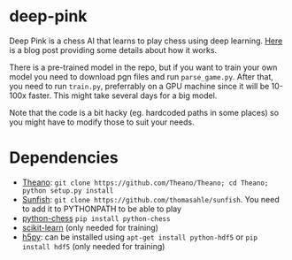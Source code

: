 deep-pink
=========

Deep Pink is a chess AI that learns to play chess using deep learning. [Here](http://erikbern.com/?p=841) is a  blog post providing some details about how it works.

There is a pre-trained model in the repo, but if you want to train your own model you need to download pgn files and run `parse_game.py`. After that, you need to run `train.py`, preferrably on a GPU machine since it will be 10-100x faster. This might take several days for a big model.

Note that the code is a bit hacky (eg. hardcoded paths in some places) so you might have to modify those to suit your needs.

Dependencies
============

* [Theano](https://github.com/Theano/Theano): `git clone https://github.com/Theano/Theano; cd Theano; python setup.py install`
* [Sunfish](https://github.com/thomasahle/sunfish): `git clone https://github.com/thomasahle/sunfish`. You need to add it to PYTHONPATH to be able to play
* [python-chess](https://pypi.python.org/pypi/python-chess) `pip install python-chess`
* [scikit-learn](http://scikit-learn.org/stable/install.html) (only needed for training)
* [h5py](http://www.h5py.org/): can be installed using `apt-get install python-hdf5` or `pip install hdf5` (only needed for training)
